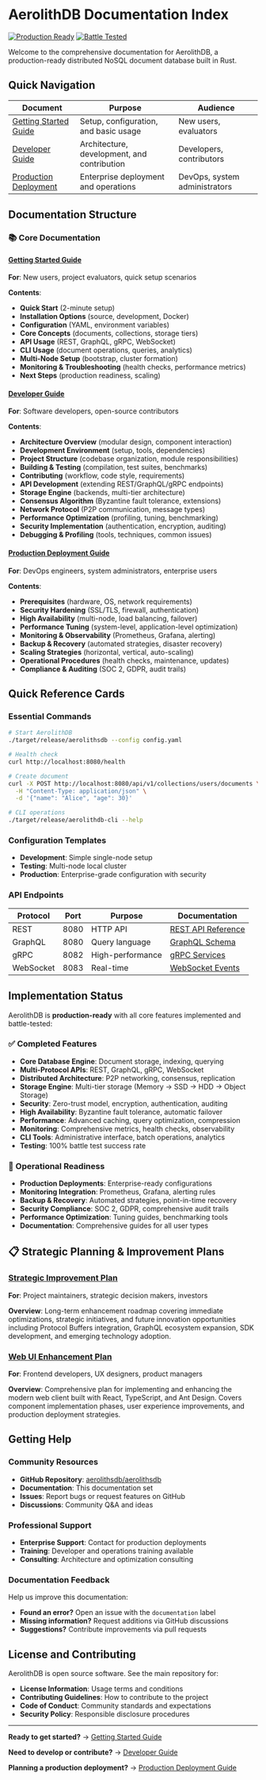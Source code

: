 # AerolithDB Documentation Index

[![Production Ready](https://img.shields.io/badge/status-production_ready-green.svg)](https://github.com/aerolithsdb/aerolithsdb)
[![Battle Tested](https://img.shields.io/badge/battle_tested-100%25_success-brightgreen.svg)](https://github.com/aerolithsdb/aerolithsdb)

Welcome to the comprehensive documentation for AerolithDB, a production-ready distributed NoSQL document database built in Rust.

## Quick Navigation

| Document | Purpose | Audience |
|----------|---------|----------|
| [Getting Started Guide](GETTING_STARTED.md) | Setup, configuration, and basic usage | New users, evaluators |
| [Developer Guide](DEVELOPER_GUIDE.md) | Architecture, development, and contribution | Developers, contributors |
| [Production Deployment](PRODUCTION_DEPLOYMENT.md) | Enterprise deployment and operations | DevOps, system administrators |

## Documentation Structure

### 📚 Core Documentation

#### [Getting Started Guide](GETTING_STARTED.md)
**For**: New users, project evaluators, quick setup scenarios

**Contents**:

- **Quick Start** (2-minute setup)
- **Installation Options** (source, development, Docker)
- **Configuration** (YAML, environment variables)
- **Core Concepts** (documents, collections, storage tiers)
- **API Usage** (REST, GraphQL, gRPC, WebSocket)
- **CLI Usage** (document operations, queries, analytics)
- **Multi-Node Setup** (bootstrap, cluster formation)
- **Monitoring & Troubleshooting** (health checks, performance metrics)
- **Next Steps** (production readiness, scaling)

#### [Developer Guide](DEVELOPER_GUIDE.md)
**For**: Software developers, open-source contributors

**Contents**:

- **Architecture Overview** (modular design, component interaction)
- **Development Environment** (setup, tools, dependencies)
- **Project Structure** (codebase organization, module responsibilities)
- **Building & Testing** (compilation, test suites, benchmarks)
- **Contributing** (workflow, code style, requirements)
- **API Development** (extending REST/GraphQL/gRPC endpoints)
- **Storage Engine** (backends, multi-tier architecture)
- **Consensus Algorithm** (Byzantine fault tolerance, extensions)
- **Network Protocol** (P2P communication, message types)
- **Performance Optimization** (profiling, tuning, benchmarking)
- **Security Implementation** (authentication, encryption, auditing)
- **Debugging & Profiling** (tools, techniques, common issues)

#### [Production Deployment Guide](PRODUCTION_DEPLOYMENT.md)
**For**: DevOps engineers, system administrators, enterprise users

**Contents**:

- **Prerequisites** (hardware, OS, network requirements)
- **Security Hardening** (SSL/TLS, firewall, authentication)
- **High Availability** (multi-node, load balancing, failover)
- **Performance Tuning** (system-level, application-level optimization)
- **Monitoring & Observability** (Prometheus, Grafana, alerting)
- **Backup & Recovery** (automated strategies, disaster recovery)
- **Scaling Strategies** (horizontal, vertical, auto-scaling)
- **Operational Procedures** (health checks, maintenance, updates)
- **Compliance & Auditing** (SOC 2, GDPR, audit trails)

## Quick Reference Cards

### Essential Commands

```bash
# Start AerolithDB
./target/release/aerolithsdb --config config.yaml

# Health check
curl http://localhost:8080/health

# Create document
curl -X POST http://localhost:8080/api/v1/collections/users/documents \
  -H "Content-Type: application/json" \
  -d '{"name": "Alice", "age": 30}'

# CLI operations
./target/release/aerolithdb-cli --help
```

### Configuration Templates

- **Development**: Simple single-node setup
- **Testing**: Multi-node local cluster  
- **Production**: Enterprise-grade configuration with security

### API Endpoints

| Protocol | Port | Purpose | Documentation |
|----------|------|---------|---------------|
| REST | 8080 | HTTP API | [REST API Reference](GETTING_STARTED.md#rest-api) |
| GraphQL | 8080 | Query language | [GraphQL Schema](GETTING_STARTED.md#graphql-api) |
| gRPC | 8082 | High-performance | [gRPC Services](GETTING_STARTED.md#grpc-api) |
| WebSocket | 8083 | Real-time | [WebSocket Events](GETTING_STARTED.md#websocket-api) |

## Implementation Status

AerolithDB is **production-ready** with all core features implemented and battle-tested:

### ✅ Completed Features

- **Core Database Engine**: Document storage, indexing, querying
- **Multi-Protocol APIs**: REST, GraphQL, gRPC, WebSocket
- **Distributed Architecture**: P2P networking, consensus, replication
- **Storage Engine**: Multi-tier storage (Memory → SSD → HDD → Object Storage)
- **Security**: Zero-trust model, encryption, authentication, auditing
- **High Availability**: Byzantine fault tolerance, automatic failover
- **Performance**: Advanced caching, query optimization, compression
- **Monitoring**: Comprehensive metrics, health checks, observability
- **CLI Tools**: Administrative interface, batch operations, analytics
- **Testing**: 100% battle test success rate

### 🔧 Operational Readiness

- **Production Deployments**: Enterprise-ready configurations
- **Monitoring Integration**: Prometheus, Grafana, alerting rules
- **Backup & Recovery**: Automated strategies, point-in-time recovery
- **Security Compliance**: SOC 2, GDPR, comprehensive audit trails
- **Performance Optimization**: Tuning guides, benchmarking tools
- **Documentation**: Comprehensive guides for all user types

## 📋 Strategic Planning & Improvement Plans

### [Strategic Improvement Plan](STRATEGIC_IMPROVEMENT_PLAN.md)

**For**: Project maintainers, strategic decision makers, investors

**Overview**: Long-term enhancement roadmap covering immediate optimizations, strategic initiatives, and future innovation opportunities including Protocol Buffers integration, GraphQL ecosystem expansion, SDK development, and emerging technology adoption.

### [Web UI Enhancement Plan](WEB_UI_ENHANCEMENT_PLAN.md)

**For**: Frontend developers, UX designers, product managers

**Overview**: Comprehensive plan for implementing and enhancing the modern web client built with React, TypeScript, and Ant Design. Covers component implementation phases, user experience improvements, and production deployment strategies.

## Getting Help

### Community Resources

- **GitHub Repository**: [aerolithsdb/aerolithsdb](https://github.com/aerolithsdb/aerolithsdb)
- **Documentation**: This documentation set
- **Issues**: Report bugs or request features on GitHub
- **Discussions**: Community Q&A and ideas

### Professional Support

- **Enterprise Support**: Contact for production deployments
- **Training**: Developer and operations training available
- **Consulting**: Architecture and optimization consulting

### Documentation Feedback

Help us improve this documentation:

- **Found an error?** Open an issue with the `documentation` label
- **Missing information?** Request additions via GitHub discussions
- **Suggestions?** Contribute improvements via pull requests

## License and Contributing

AerolithDB is open source software. See the main repository for:

- **License Information**: Usage terms and conditions
- **Contributing Guidelines**: How to contribute to the project
- **Code of Conduct**: Community standards and expectations
- **Security Policy**: Responsible disclosure procedures

---

**Ready to get started?** → [Getting Started Guide](GETTING_STARTED.md)

**Need to develop or contribute?** → [Developer Guide](DEVELOPER_GUIDE.md)

**Planning a production deployment?** → [Production Deployment Guide](PRODUCTION_DEPLOYMENT.md)
